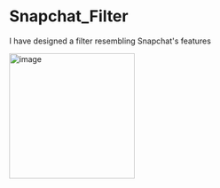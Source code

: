 # Snapchat_Filter

I have designed a filter resembling Snapchat's features

<img width="226" alt="image" src="https://github.com/Khushibhatnagar/Snapchat_Filter/assets/74890882/b6dd6faa-cc23-400d-a912-872c959fb78d">
